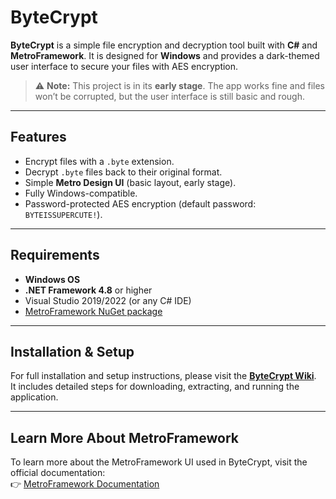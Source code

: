 # ByteCrypt

**ByteCrypt** is a simple file encryption and decryption tool built with **C#** and **MetroFramework**. It is designed for **Windows** and provides a dark-themed user interface to secure your files with AES encryption.

> ⚠️ **Note:** This project is in its **early stage**. The app works fine and files won’t be corrupted, but the user interface is still basic and rough.

---

## Features

- Encrypt files with a `.byte` extension.  
- Decrypt `.byte` files back to their original format.  
- Simple **Metro Design UI** (basic layout, early stage).  
- Fully Windows-compatible.  
- Password-protected AES encryption (default password: `BYTEISSUPERCUTE!`).  

---

## Requirements

- **Windows OS**  
- **.NET Framework 4.8** or higher  
- Visual Studio 2019/2022 (or any C# IDE)  
- [MetroFramework NuGet package](https://www.nuget.org/packages/MetroFramework)  

---

## Installation & Setup

For full installation and setup instructions, please visit the **[ByteCrypt Wiki](https://github.com/d3letereal/ByteCrypt/wiki)**.  
It includes detailed steps for downloading, extracting, and running the application.

---

## Learn More About MetroFramework

To learn more about the MetroFramework UI used in ByteCrypt, visit the official documentation:  
👉 [MetroFramework Documentation](https://thielj.github.io/MetroFramework/)
